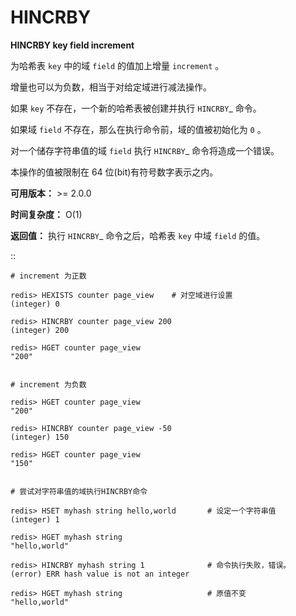 # HINCRBY


**HINCRBY key field increment**

为哈希表 ``key`` 中的域 ``field`` 的值加上增量 ``increment`` 。

增量也可以为负数，相当于对给定域进行减法操作。

如果 ``key`` 不存在，一个新的哈希表被创建并执行 `HINCRBY`_ 命令。

如果域 ``field`` 不存在，那么在执行命令前，域的值被初始化为 ``0`` 。

对一个储存字符串值的域 ``field`` 执行 `HINCRBY`_ 命令将造成一个错误。

本操作的值被限制在 64 位(bit)有符号数字表示之内。
    
**可用版本：**
    >= 2.0.0

**时间复杂度：**
    O(1)

**返回值：**
    执行 `HINCRBY`_ 命令之后，哈希表 ``key`` 中域 ``field`` 的值。

::

    # increment 为正数

    redis> HEXISTS counter page_view    # 对空域进行设置
    (integer) 0

    redis> HINCRBY counter page_view 200
    (integer) 200

    redis> HGET counter page_view
    "200"


    # increment 为负数

    redis> HGET counter page_view
    "200"

    redis> HINCRBY counter page_view -50
    (integer) 150

    redis> HGET counter page_view
    "150"


    # 尝试对字符串值的域执行HINCRBY命令
    
    redis> HSET myhash string hello,world       # 设定一个字符串值
    (integer) 1

    redis> HGET myhash string
    "hello,world"

    redis> HINCRBY myhash string 1              # 命令执行失败，错误。
    (error) ERR hash value is not an integer

    redis> HGET myhash string                   # 原值不变
    "hello,world"
